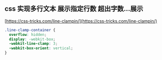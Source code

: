 ## css 实现多行文本 展示指定行数 超出字数...展示

[https://css-tricks.com/line-clampin/](https://css-tricks.com/line-clampin/)

```css
.line-clamp-container {
  overflow: hidden;
  display: -webkit-box;
  -webkit-line-clamp: 3;
  -webkit-box-orient: vertical;  
}
```